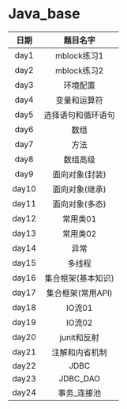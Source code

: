 Java_base
==
|日期|题目名字|
|:---:|:---:|
|day1|mblock练习1|
|day2|mblock练习2|
|day3|环境配置|
|day4|变量和运算符|
|day5|选择语句和循环语句|
|day6|数组|
|day7|方法|
|day8|数组高级|
|day9|面向对象(封装)|
|day10|面向对象(继承)|
|day11|面向对象(多态)|
|day12|常用类01|
|day13|常用类02|
|day14|异常|
|day15|多线程|
|day16|集合框架(基本知识)|
|day17|集合框架(常用API)|
|day18|IO流01|
|day19|IO流02|
|day20|junit和反射|
|day21|注解和内省机制|
|day22|JDBC|
|day23|JDBC_DAO|
|day24|事务_连接池|